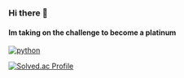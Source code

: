 ### Hi there 👋

#### Im taking on the challenge to become a platinum

<a href='https://github.com/shivamkapasia0' target="_blank"><img alt='python' src='https://img.shields.io/badge/python-100000?style=for-the-badge&logo=python&logoColor=FFFFFF&labelColor=000000&color=000000'/></a>

[![Solved.ac Profile](http://mazassumnida.wtf/api/generate_badge?boj=kyo3479)](https://solved.ac/kyo3479)
